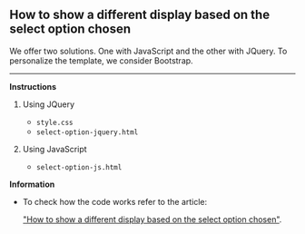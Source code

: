 ## How to show a different display based on the select option chosen
We offer two solutions. One with JavaScript and the other with JQuery. To personalize the template, we consider Bootstrap.
<hr>

**Instructions**

1. Using JQuery 
   - `style.css`
   - `select-option-jquery.html`

2. Using JavaScript
   - `select-option-js.html`


**Information**
- To check how the code works refer to the article:
  
  ["How to show a different display based on the select option chosen"](https://nepy.pe/article.php?pid=63fc96f87e90b&lan=en).






